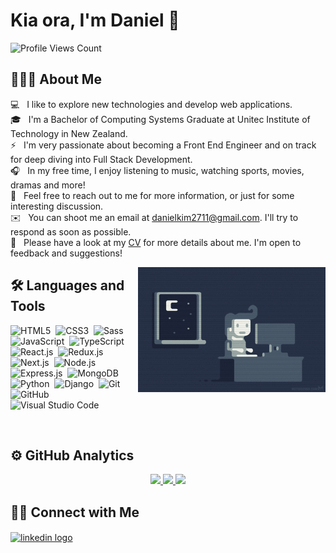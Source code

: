 # Kia ora, I'm Daniel 👋

![Profile Views Count](https://komarev.com/ghpvc/?username=danielkim2711&color=lightgrey&style=for-the-badge)

## 👨🏻‍💻 About Me

💻 &nbsp;&nbsp;I like to explore new technologies and develop web applications.\
🎓 &nbsp;&nbsp;I'm a Bachelor of Computing Systems Graduate at Unitec Institute of Technology in New Zealand.\
⚡ &nbsp;&nbsp;I'm very passionate about becoming a Front End Engineer and on track for deep diving into Full Stack Development.\
🎧 &nbsp;&nbsp;In my free time, I enjoy listening to music, watching sports, movies, dramas and more!\
💬 &nbsp;&nbsp;Feel free to reach out to me for more information, or just for some interesting discussion.\
✉️ &nbsp;&nbsp;You can shoot me an email at danielkim2711@gmail.com. I'll try to respond as soon as possible.\
📄 &nbsp;&nbsp;Please have a look at my [CV](https://github.com/danielkim2711/danielkim2711/files/9125623/daniel_kim_cv.pdf) for more details about me. I'm open to feedback and suggestions!

<img alt="coding at night" src="./assets/images/coding_at_night.gif" width="300" height="200" align="right"/>

## 🛠 Languages and Tools

![HTML5](https://img.shields.io/badge/-HTML5-3F4859?style=flat&logo=HTML5&logoColor=E34F26)&nbsp;
![CSS3](https://img.shields.io/badge/-CSS3-3F4859?style=flat&logo=CSS3&logoColor=1572B6)&nbsp;
![Sass](https://img.shields.io/badge/-Sass-3F4859?style=flat&logo=Sass&logoColor=CC6699)&nbsp;
![JavaScript](https://img.shields.io/badge/-JavaScript-3F4859?style=flat&logo=JavaScript&logoColor=F7DF1E)&nbsp;
![TypeScript](https://img.shields.io/badge/-TypeScript-3F4859?style=flat&logo=TypeScript&logoColor=3178C6)&nbsp;
![React.js](https://img.shields.io/badge/-React.js-3F4859?style=flat&logo=React&logoColor=61DAFB)&nbsp;
![Redux.js](https://img.shields.io/badge/-Redux.js-3F4859?style=flat&logo=Redux&logoColor=764ABC)&nbsp;
![Next.js](https://img.shields.io/badge/-Next.js-3F4859?style=flat&logo=Next.js&logoColor=000000)&nbsp;
![Node.js](https://img.shields.io/badge/-Node.js-3F4859?style=flat&logo=Node.js&logoColor=339933)&nbsp;
![Express.js](https://img.shields.io/badge/-Express.js-3F4859?style=flat&logo=Express&logoColor=000000)&nbsp;
![MongoDB](https://img.shields.io/badge/-MongoDB-3F4859?style=flat&logo=MongoDB&logoColor=47a248)&nbsp;
![Python](https://img.shields.io/badge/-Python-3F4859?style=flat&logo=Python&logoColor=3776AB)&nbsp;
![Django](https://img.shields.io/badge/-Django-3F4859?style=flat&logo=Django&logoColor=092E20)&nbsp;
![Git](https://img.shields.io/badge/-Git-3F4859?style=flat&logo=Git&logoColor=F05032)&nbsp;
![GitHub](https://img.shields.io/badge/-GitHub-3F4859?style=flat&logo=GitHub&logoColor=181717)&nbsp;
![Visual Studio Code](https://img.shields.io/badge/-Visual%20Studio%20Code-3F4859?style=flat&logo=Visual-Studio-Code&logoColor=007ACC)&nbsp;

<br />

## ⚙️ GitHub Analytics

<div align="center">
  <a href="https://github.com/danielkim2711">
    <img height="180px" src="https://github-readme-stats.vercel.app/api?username=danielkim2711&show_icons=true&theme=nord&custom_title=Daniel's%20GitHub%20Stats" />
    <img height="180px" src="https://github-readme-stats.vercel.app/api/top-langs/?username=danielkim2711&layout=compact&langs_count=6&custom_title=Daniel's%20Programming%20Languages&theme=nord" />
    <img height="180px" src="http://github-readme-streak-stats.herokuapp.com?user=danielkim2711&theme=nord&date_format=j%20M%5B%20Y%5D" />
  </a>
</div>

## 🤝🏻 Connect with Me

<a href="https://www.linkedin.com/in/danielkim2711/">
  <img align="center" src="https://raw.githubusercontent.com/rahuldkjain/github-profile-readme-generator/master/src/images/icons/Social/linked-in-alt.svg" alt="linkedin logo" height="30" width="40" />
</a>
